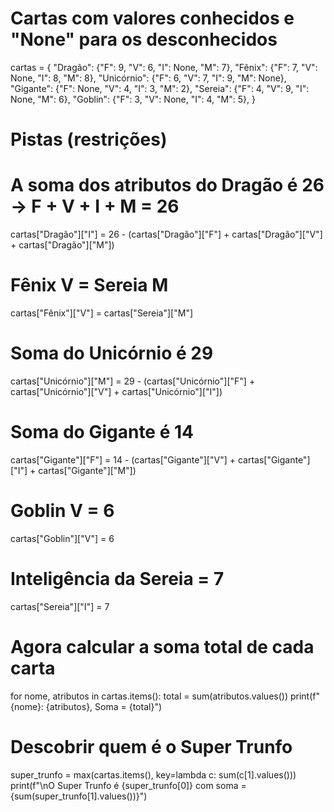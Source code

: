 # Cartas com valores conhecidos e "None" para os desconhecidos
cartas = {
    "Dragão":     {"F": 9, "V": 6, "I": None, "M": 7},
    "Fênix":      {"F": 7, "V": None, "I": 8, "M": 8},
    "Unicórnio":  {"F": 6, "V": 7, "I": 9, "M": None},
    "Gigante":    {"F": None, "V": 4, "I": 3, "M": 2},
    "Sereia":     {"F": 4, "V": 9, "I": None, "M": 6},
    "Goblin":     {"F": 3, "V": None, "I": 4, "M": 5},
}

# Pistas (restrições)
# A soma dos atributos do Dragão é 26 → F + V + I + M = 26
cartas["Dragão"]["I"] = 26 - (cartas["Dragão"]["F"] + cartas["Dragão"]["V"] + cartas["Dragão"]["M"])

# Fênix V = Sereia M
cartas["Fênix"]["V"] = cartas["Sereia"]["M"]

# Soma do Unicórnio é 29
cartas["Unicórnio"]["M"] = 29 - (cartas["Unicórnio"]["F"] + cartas["Unicórnio"]["V"] + cartas["Unicórnio"]["I"])

# Soma do Gigante é 14
cartas["Gigante"]["F"] = 14 - (cartas["Gigante"]["V"] + cartas["Gigante"]["I"] + cartas["Gigante"]["M"])

# Goblin V = 6
cartas["Goblin"]["V"] = 6

# Inteligência da Sereia = 7
cartas["Sereia"]["I"] = 7

# Agora calcular a soma total de cada carta
for nome, atributos in cartas.items():
    total = sum(atributos.values())
    print(f"{nome}: {atributos}, Soma = {total}")

# Descobrir quem é o Super Trunfo
super_trunfo = max(cartas.items(), key=lambda c: sum(c[1].values()))
print(f"\nO Super Trunfo é {super_trunfo[0]} com soma = {sum(super_trunfo[1].values())}")
